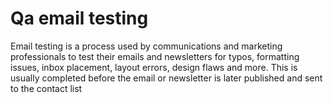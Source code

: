 # Qa email testing

Email testing is a process used by communications and marketing professionals to test their emails and newsletters for typos, formatting issues, inbox placement, layout errors, design flaws and more. This is usually completed before the email or newsletter is later published and sent to the contact list

